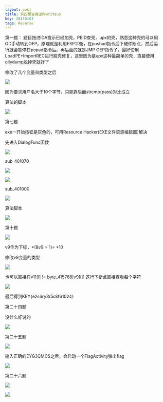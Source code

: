 ```yaml
---
layout: post
title: 第四届省赛逆向writeup
key: 20150103
tags: Reverse
---
```

第一题：
题目拖进IDA提示已经加壳，PEID查壳，upx的壳，熟悉这种壳的可以用OD手动转到OEP，原理就是利用ESP平衡，在pushad指令后下硬件断点，然后运行就会暂停在popad指令后。再后面的就是JMP OEP指令了，最好使用LoadPE+ImportREC进行脱壳修复，这里因为是upx这种最简单的壳，直接使用ollydump脱掉壳就好了

修改了几个变量和类型之后

![](https://raw.githubusercontent.com/la0s/la0s.github.io/master/screenshots/20180125.1.png)

因为要求用户名大于10个字节，只能靠后面strcmp(pass)对比成立

算法的脚本

![](https://raw.githubusercontent.com/la0s/la0s.github.io/master/screenshots/20180125.2.png)

第七题

exe一开始按钮是灰色的，可用Resource Hacker(EXE文件资源编辑器)解决

先进入DialogFunc函数

![](https://raw.githubusercontent.com/la0s/la0s.github.io/master/screenshots/20180125.3.png)

sub_401070

![](https://raw.githubusercontent.com/la0s/la0s.github.io/master/screenshots/20180125.4.png)

![](https://raw.githubusercontent.com/la0s/la0s.github.io/master/screenshots/20180125.6.png)

sub_401000

![](https://raw.githubusercontent.com/la0s/la0s.github.io/master/screenshots/20180125.5.png)

算法脚本

![](https://raw.githubusercontent.com/la0s/la0s.github.io/master/screenshots/20180125.7.png)

第十题

![](https://raw.githubusercontent.com/la0s/la0s.github.io/master/screenshots/20180125.8.png)

v9作为下标，*(&v9 + 1)= *10

修改v9变量的类型

![](https://raw.githubusercontent.com/la0s/la0s.github.io/master/screenshots/20180125.9.png)

也可以直接在v11[i] != byte_415768[v9[i]] 这行下断点直接查看每个字符

![](https://raw.githubusercontent.com/la0s/la0s.github.io/master/screenshots/20180125.10.png)

最后得到KEY{e2s6ry3r5s8f61024}

第二十四题

没什么好说的

![](https://raw.githubusercontent.com/la0s/la0s.github.io/master/screenshots/20180125.11.png)

第二十五题

![](https://raw.githubusercontent.com/la0s/la0s.github.io/master/screenshots/20180125.12.png)

输入正确的EYG3QMCS之后，会启动一个FlagActivity弹出flag

![](https://raw.githubusercontent.com/la0s/la0s.github.io/master/screenshots/20180125.13.png)

第二十六题

![](https://raw.githubusercontent.com/la0s/la0s.github.io/master/screenshots/20180125.14.png)

![](https://raw.githubusercontent.com/la0s/la0s.github.io/master/screenshots/20180125.15.png)





